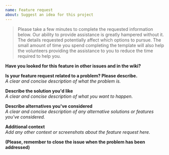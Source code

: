 ```yaml
---
name: Feature request
about: Suggest an idea for this project
---
```


> Please take a few minutes to complete the requested information below. Our ability to provide assistance is greatly hampered without it. The details requested potentially affect which options to pursue. The small amount of time you spend completing the template will also help the volunteers providing the assistance to you to reduce the time required to help you.

**Have you looked for this feature in other issues and in the wiki?**  

**Is your feature request related to a problem? Please describe.**  
_A clear and concise description of what the problem is._

**Describe the solution you'd like**  
_A clear and concise description of what you want to happen._

**Describe alternatives you've considered**  
_A clear and concise description of any alternative solutions or features you've considered._

**Additional context**  
_Add any other context or screenshots about the feature request here._

**(Please, remember to close the issue when the problem has been addressed)**  

